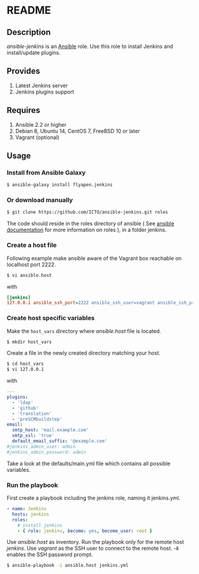 # README

## Description

*ansible-jenkins* is an [Ansible](http://ansible.cc) role.
Use this role to install Jenkins and install/update plugins.

## Provides

1. Latest Jenkins server
2. Jenkins plugins support

## Requires

1. Ansible 2.2 or higher
2. Debian 8, Ubuntu 14, CentOS 7, FreeBSD 10 or later
3. Vagrant (optional)

## Usage

### Install from Ansible Galaxy

```bash
$ ansible-galaxy install flyapen.jenkins
```

### Or download manually

```bash
$ git clone https://github.com/ICTO/ansible-jenkins.git roles
```

The code should reside in the roles directory of ansible ( See [ansible documentation](http://www.ansibleworks.com/docs/playbooks.html#roles) for more information on roles ), in a folder jenkins.

### Create a host file

Following example make ansible aware of the Vagrant box reachable on localhost port 2222.

```bash
$ vi ansible.host
```

with

```ini
[jenkins]
127.0.0.1 ansible_ssh_port=2222 ansible_ssh_user=vagrant ansible_ssh_private_key_file=~/.vagrant.d/insecure_private_key
```

### Create host specific variables

Make the `host_vars` directory where *ansible.host* file is located.

```bash
$ mkdir host_vars
```

Create a file in the newly created directory matching your host.

```bash
$ cd host_vars
$ vi 127.0.0.1
```

with

```yaml
---
plugins:
  - 'ldap'
  - 'github'
  - 'translation'
  - 'preSCMbuildstep'
email:
  smtp_host: 'mail.example.com'
  smtp_ssl: 'true'
  default_email_suffix: '@example.com'
#jenkins_admin_user: admin
#jenkins_admin_password: admin
```

Take a look at the defaults/main.yml file which contains all possible variables.

### Run the playbook


First create a playbook including the jenkins role, naming it jenkins.yml.

```yml
- name: Jenkins
  hosts: jenkins
  roles:
    # install jenkins
    - { role: jenkins, become: yes, become_user: root }
```

Use *ansible.host* as inventory. Run the playbook only for the remote host *jenkins*. Use *vagrant* as the SSH user to connect to the remote host. *-k* enables the SSH password prompt.

```bash
$ ansible-playbook -i ansible.host jenkins.yml
```
